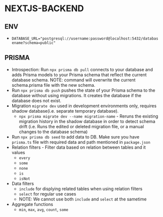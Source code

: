 # NEXTJS-BACKEND

## ENV

- `DATABASE_URL="postgresql://username:password@localhost:5432/databasename?schema=public"`

## PRISMA

- Introspection: Run `npx prisma db pull` connects to your database and adds Prisma models to your Prisma schema that reflect the current database schema. NOTE: command will overwrite the current schema.prisma file with the new schema.
- Run `npx prisma db push` pushes the state of your Prisma schema to the database without using migrations. It creates the database if the database does not exist.
- Migration `migrate dev` used in development environments only, requires shadow database(i.e. separate temporary database).
  - `npx prisma migrate dev --name migration-name` - Reruns the existing migration history in the shadow database in order to detect schema drift (i.e. Runs the edited or deleted migration file, or a manual changes to the database schema)
- Run `npx prisma db seed` to add data to DB. Make sure you have `prisma.ts` file with required data and path mentioned in `package.json`
- Relation filters - Filter data based on relation between tables and it values
  - `every`
  - `some`
  - `none`
  - `is`
  - `isNot`
- Data filters
  - `include` for displying related tables when using relation filters
  - `select` for regular use cases
  - NOTE: We cannot use both `include` and `select` at the sametime
- Aggregate functions
  - `min`, `max`, `avg`, `count`, `some`
